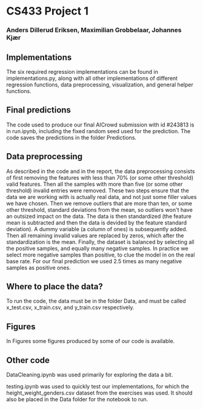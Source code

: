 # CS433 Project 1
### Anders Dillerud Eriksen, Maximilian Grobbelaar, Johannes Kjær

## Implementations
The six required regression implementations can be found in implementations.py, along with all other implementations of different regression functions, data preprocessing, visualization, and general helper functions.

## Final predictions
The code used to produce our final AICrowd submission with id #243813 is in run.ipynb, including the fixed random seed used for the prediction. The code saves the predictions in the folder Predictions.

## Data preprocessing
As described in the code and in the report, the data preprocessing consists of first removing the features with less than 70% (or some other threshold) valid features. Then all the samples with more than five (or some other threshold) invalid entries were removed. These two steps ensure that the data we are working with is actually real data, and not just some filler values we have chosen.
Then we remove outliers that are more than ten, or some other threshold, standard deviations from the mean, so outliers won't have an outsized impact on the data.
The data is then standardized (the feature mean is subtracted and then the data is devided by the feature standard deviation).
A dummy variable (a column of ones) is subsequently added.
Then all remaining invalid values are replaced by zeros, which after the standardization is the mean.
Finally, the dataset is balanced by selecting all the positive samples, and equally many negative samples. In practice we select more negative samples than positive, to clue the model in on the real base rate. For our final prediction we used 2.5 times as many negative samples as positive ones.

## Where to place the data?
To run the code, the data must be in the folder Data, and must be called x_test.csv, x_train.csv, and y_train.csv respectively.

## Figures
In Figures some figures produced by some of our code is available.

## Other code
DataCleaning.ipynb was used primarily for exploring the data a bit.

testing.ipynb was used to quickly test our implementations, for which the height_weight_genders.csv dataset from the exercises was used. It should also be placed in the Data folder for the notebook to run.